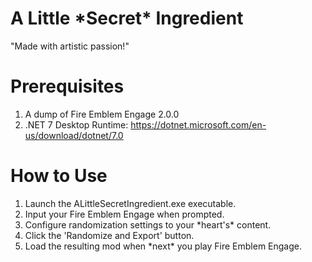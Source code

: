 # A Little \*Secret\* Ingredient
"Made with artistic passion!"

# Prerequisites
1. A dump of Fire Emblem Engage 2.0.0
2. .NET 7 Desktop Runtime: https://dotnet.microsoft.com/en-us/download/dotnet/7.0

# How to Use
1. Launch the ALittleSecretIngredient.exe executable.
2. Input your Fire Emblem Engage when prompted.
3. Configure randomization settings to your \*heart's\* content.
4. Click the 'Randomize and Export' button.
5. Load the resulting mod when \*next\* you play Fire Emblem Engage.
